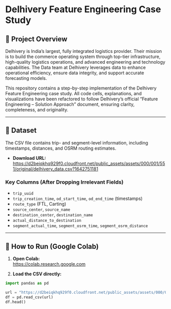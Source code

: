 # Delhivery Feature Engineering Case Study

## 🚚 Project Overview
Delhivery is India’s largest, fully integrated logistics provider. Their mission is to build the commerce operating system through top-tier infrastructure, high-quality logistics operations, and advanced engineering and technology capabilities. The Data team at Delhivery leverages data to enhance operational efficiency, ensure data integrity, and support accurate forecasting models.

This repository contains a step-by-step implementation of the Delhivery Feature Engineering case study. All code cells, explanations, and visualizations have been refactored to follow Delhivery’s official “Feature Engineering – Solution Approach” document, ensuring clarity, completeness, and originality.

---

## 📂 Dataset
The CSV file contains trip- and segment-level information, including timestamps, distances, and OSRM routing estimates.  

- **Download URL:**  
https://d2beiqkhq929f0.cloudfront.net/public_assets/assets/000/001/551/original/delhivery_data.csv?1642751181


### Key Columns (After Dropping Irrelevant Fields)
- `trip_uuid`  
- `trip_creation_time`, `od_start_time`, `od_end_time` (timestamps)  
- `route_type` (FTL, Carting)  
- `source_center`, `source_name`  
- `destination_center`, `destination_name`  
- `actual_distance_to_destination`  
- `segment_actual_time`, `segment_osrm_time`, `segment_osrm_distance`  

---

## 🚀 How to Run (Google Colab)
1. **Open Colab:**  
 https://colab.research.google.com  

2. **Load the CSV directly:**
 ```python
 import pandas as pd

 url = "https://d2beiqkhq929f0.cloudfront.net/public_assets/assets/000/001/551/original/delhivery_data.csv?1642751181"
 df = pd.read_csv(url)
 df.head()
